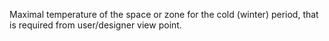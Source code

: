 ﻿Maximal temperature of the space or zone for the cold (winter) period, that is required from user/designer view point.
